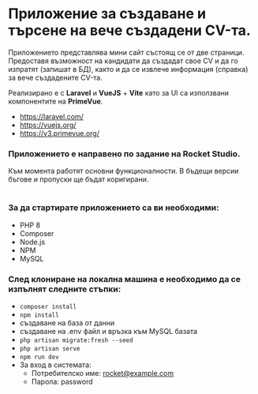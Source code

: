 # Приложение за създаване и търсене на вече създадени CV-та.

Приложението представлява мини сайт състоящ се от две страници. Предоставя възможност на
кандидати да създадат свое CV и да го изпратят (запишат в БД), както и да се извлече
информация (справка) за вече създадените CV-та.

Реализирано е с **Laravel** и **VueJS** + **Vite** като за UI са използвани компонентите на **PrimeVue**.
* https://laravel.com/
* https://vuejs.org/
* https://v3.primevue.org/

### Приложението е направено по задание на Rocket Studio.
Към момента работят основни функционалности. В бъдещи версии бъгове и пропуски ще бъдат коригирани.

# 

### За да стартирате приложението са ви необходими:
* PHP 8
* Composer
* Node.js
* NPM
* MySQL

### След клониране на локална машина е необходимо да се изпълнят следните стъпки:
* `composer install`
* `npm install`
* създаване на база от данни
* създаване на .env файл и връзка към MySQL базата
* `php artisan migrate:fresh --seed`
* `php artisan serve`
* `npm run dev`
* За вход в системата:
    * Потребителско име: rocket@example.com
    * Парола: password
